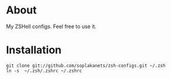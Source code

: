About
=====
My ZSHell configs. Feel free to use it.


Installation
============
    git clone git://github.com/soplakanets/zsh-configs.git ~/.zsh
    ln -s  ~/.zsh/.zshrc ~/.zshrc
